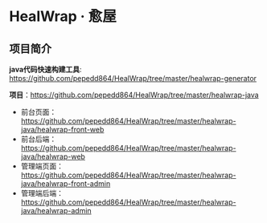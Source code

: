# HealWrap · 愈屋

## 项目简介

**java代码快速构建工具**: https://github.com/pepedd864/HealWrap/tree/master/healwrap-generator



**项目**：https://github.com/pepedd864/HealWrap/tree/master/healwrap-java

- 前台页面：https://github.com/pepedd864/HealWrap/tree/master/healwrap-java/healwrap-front-web
- 前台后端：https://github.com/pepedd864/HealWrap/tree/master/healwrap-java/healwrap-web
- 管理端页面：https://github.com/pepedd864/HealWrap/tree/master/healwrap-java/healwrap-front-admin
- 管理端后端：https://github.com/pepedd864/HealWrap/tree/master/healwrap-java/healwrap-admin
